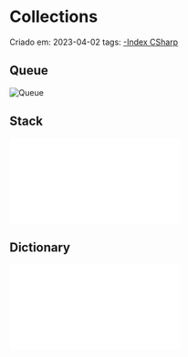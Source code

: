 # Collections
Criado em: 2023-04-02
tags: [-Index CSharp](-Index%20CSharp.md)

## Queue

![Queue](Bibliotecas%20Nativas.md#Bibliotecas%20Nativas#Queue)

## Stack

![Stack](Bibliotecas%20Nativas.md#Stack)

## Dictionary

![Dictionary](Bibliotecas%20Nativas.md#Dictionary)
